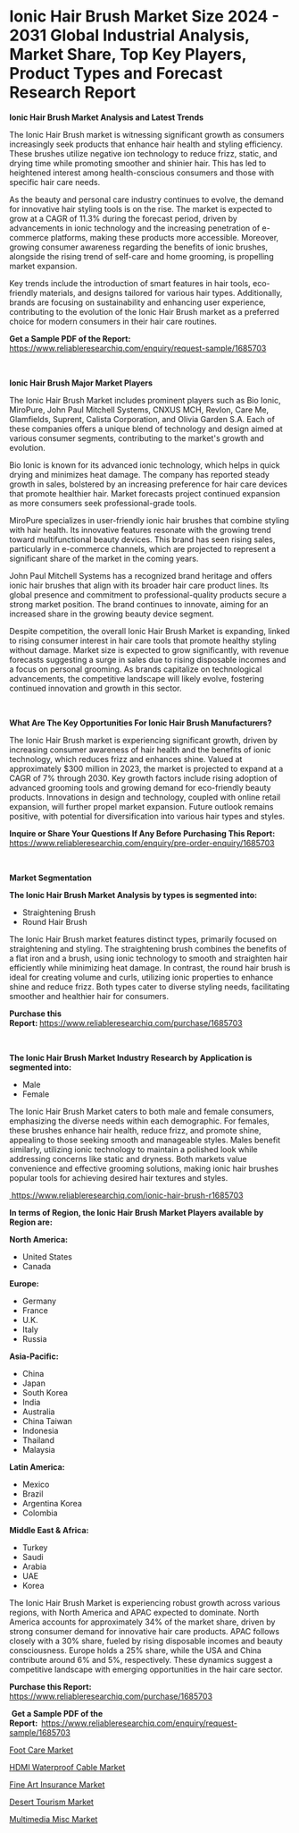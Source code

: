<p><h1>Ionic Hair Brush Market Size 2024 - 2031 Global Industrial Analysis, Market Share, Top Key Players, Product Types and Forecast Research Report</h1></p><p><strong>Ionic Hair Brush Market Analysis and Latest Trends</strong></p>
<p><p>The Ionic Hair Brush market is witnessing significant growth as consumers increasingly seek products that enhance hair health and styling efficiency. These brushes utilize negative ion technology to reduce frizz, static, and drying time while promoting smoother and shinier hair. This has led to heightened interest among health-conscious consumers and those with specific hair care needs.</p><p>As the beauty and personal care industry continues to evolve, the demand for innovative hair styling tools is on the rise. The market is expected to grow at a CAGR of 11.3% during the forecast period, driven by advancements in ionic technology and the increasing penetration of e-commerce platforms, making these products more accessible. Moreover, growing consumer awareness regarding the benefits of ionic brushes, alongside the rising trend of self-care and home grooming, is propelling market expansion.</p><p>Key trends include the introduction of smart features in hair tools, eco-friendly materials, and designs tailored for various hair types. Additionally, brands are focusing on sustainability and enhancing user experience, contributing to the evolution of the Ionic Hair Brush market as a preferred choice for modern consumers in their hair care routines.</p></p>
<p><strong>Get a Sample PDF of the Report:&nbsp;</strong> <a href="https://www.reliableresearchiq.com/enquiry/request-sample/1685703?utm_campaign=1137&utm_medium=2&utm_source=Github&utm_content=ia&utm_term=06102024&utm_id=ionic-hair-brush">https://www.reliableresearchiq.com/enquiry/request-sample/1685703</a></p>
<p>&nbsp;</p>
<p><strong>Ionic Hair Brush Major Market Players</strong></p>
<p><p>The Ionic Hair Brush Market includes prominent players such as Bio Ionic, MiroPure, John Paul Mitchell Systems, CNXUS MCH, Revlon, Care Me, Glamfields, Suprent, Calista Corporation, and Olivia Garden S.A. Each of these companies offers a unique blend of technology and design aimed at various consumer segments, contributing to the market's growth and evolution.</p><p>Bio Ionic is known for its advanced ionic technology, which helps in quick drying and minimizes heat damage. The company has reported steady growth in sales, bolstered by an increasing preference for hair care devices that promote healthier hair. Market forecasts project continued expansion as more consumers seek professional-grade tools.</p><p>MiroPure specializes in user-friendly ionic hair brushes that combine styling with hair health. Its innovative features resonate with the growing trend toward multifunctional beauty devices. This brand has seen rising sales, particularly in e-commerce channels, which are projected to represent a significant share of the market in the coming years.</p><p>John Paul Mitchell Systems has a recognized brand heritage and offers ionic hair brushes that align with its broader hair care product lines. Its global presence and commitment to professional-quality products secure a strong market position. The brand continues to innovate, aiming for an increased share in the growing beauty device segment.</p><p>Despite competition, the overall Ionic Hair Brush Market is expanding, linked to rising consumer interest in hair care tools that promote healthy styling without damage. Market size is expected to grow significantly, with revenue forecasts suggesting a surge in sales due to rising disposable incomes and a focus on personal grooming. As brands capitalize on technological advancements, the competitive landscape will likely evolve, fostering continued innovation and growth in this sector.</p></p>
<p>&nbsp;</p>
<p><strong>What Are The Key Opportunities For Ionic Hair Brush Manufacturers?</strong></p>
<p><p>The Ionic Hair Brush market is experiencing significant growth, driven by increasing consumer awareness of hair health and the benefits of ionic technology, which reduces frizz and enhances shine. Valued at approximately $300 million in 2023, the market is projected to expand at a CAGR of 7% through 2030. Key growth factors include rising adoption of advanced grooming tools and growing demand for eco-friendly beauty products. Innovations in design and technology, coupled with online retail expansion, will further propel market expansion. Future outlook remains positive, with potential for diversification into various hair types and styles.</p></p>
<p><strong>Inquire or Share Your Questions If Any Before Purchasing This Report:</strong> <a href="https://www.reliableresearchiq.com/enquiry/pre-order-enquiry/1685703?utm_campaign=1137&utm_medium=2&utm_source=Github&utm_content=ia&utm_term=06102024&utm_id=ionic-hair-brush">https://www.reliableresearchiq.com/enquiry/pre-order-enquiry/1685703</a></p>
<p>&nbsp;</p>
<p><strong>Market Segmentation</strong></p>
<p><strong>The Ionic Hair Brush Market Analysis by types is segmented into:</strong></p>
<p><ul><li>Straightening Brush</li><li>Round Hair Brush</li></ul></p>
<p><p>The Ionic Hair Brush market features distinct types, primarily focused on straightening and styling. The straightening brush combines the benefits of a flat iron and a brush, using ionic technology to smooth and straighten hair efficiently while minimizing heat damage. In contrast, the round hair brush is ideal for creating volume and curls, utilizing ionic properties to enhance shine and reduce frizz. Both types cater to diverse styling needs, facilitating smoother and healthier hair for consumers.</p></p>
<p><strong>Purchase this Report:&nbsp;</strong><a href="https://www.reliableresearchiq.com/purchase/1685703?utm_campaign=1137&utm_medium=2&utm_source=Github&utm_content=ia&utm_term=06102024&utm_id=ionic-hair-brush">https://www.reliableresearchiq.com/purchase/1685703</a></p>
<p>&nbsp;</p>
<p><strong>The Ionic Hair Brush Market Industry Research by Application is segmented into:</strong></p>
<p><ul><li>Male</li><li>Female</li></ul></p>
<p><p>The Ionic Hair Brush Market caters to both male and female consumers, emphasizing the diverse needs within each demographic. For females, these brushes enhance hair health, reduce frizz, and promote shine, appealing to those seeking smooth and manageable styles. Males benefit similarly, utilizing ionic technology to maintain a polished look while addressing concerns like static and dryness. Both markets value convenience and effective grooming solutions, making ionic hair brushes popular tools for achieving desired hair textures and styles.</p></p>
<p><a href="https://www.reliableresearchiq.com/ionic-hair-brush-r1685703?utm_campaign=1137&utm_medium=2&utm_source=Github&utm_content=ia&utm_term=06102024&utm_id=ionic-hair-brush">&nbsp;https://www.reliableresearchiq.com/ionic-hair-brush-r1685703</a></p>
<p><strong>In terms of Region, the Ionic Hair Brush Market Players available by Region are:</strong></p>
<p>
    <p> <strong> North America: </strong>
        <ul>
            <li>United States</li>
            <li>Canada</li>
        </ul>
        </p> 
    <p> <strong> Europe: </strong>
        <ul>
            <li>Germany</li>
            <li>France</li>
            <li>U.K.</li>
            <li>Italy</li>
            <li>Russia</li>
        </ul>
        </p> 
    <p> <strong> Asia-Pacific: </strong>
        <ul>
            <li>China</li>
            <li>Japan</li>
            <li>South Korea</li>
            <li>India</li>
            <li>Australia</li>
            <li>China Taiwan</li>
            <li>Indonesia</li>
            <li>Thailand</li>
            <li>Malaysia</li>
        </ul>
        </p> 
    <p> <strong> Latin America: </strong>
        <ul>
            <li>Mexico</li>
            <li>Brazil</li>
            <li>Argentina Korea</li>
            <li>Colombia</li>
        </ul>
        </p> 
    <p> <strong> Middle East & Africa: </strong>
        <ul>
            <li>Turkey</li>
            <li>Saudi</li>
            <li>Arabia</li>
            <li>UAE</li>
            <li>Korea</li>
        </ul>
    </p>
    </p>
<p><p>The Ionic Hair Brush Market is experiencing robust growth across various regions, with North America and APAC expected to dominate. North America accounts for approximately 34% of the market share, driven by strong consumer demand for innovative hair care products. APAC follows closely with a 30% share, fueled by rising disposable incomes and beauty consciousness. Europe holds a 25% share, while the USA and China contribute around 6% and 5%, respectively. These dynamics suggest a competitive landscape with emerging opportunities in the hair care sector.</p></p>
<p><strong>Purchase this Report: </strong><a href="https://www.reliableresearchiq.com/purchase/1685703?utm_campaign=1137&utm_medium=2&utm_source=Github&utm_content=ia&utm_term=06102024&utm_id=ionic-hair-brush">https://www.reliableresearchiq.com/purchase/1685703</a></p>
<p>&nbsp;<strong>Get a Sample PDF of the Report:&nbsp;&nbsp;</strong><a href="https://www.reliableresearchiq.com/enquiry/request-sample/1685703?utm_campaign=1137&utm_medium=2&utm_source=Github&utm_content=ia&utm_term=06102024&utm_id=ionic-hair-brush">https://www.reliableresearchiq.com/enquiry/request-sample/1685703</a></p>
<p><strong></strong></p>
<p><p><a href="https://www.linkedin.com/pulse/foot-care-market-growth-outlook-from-2024-2031-projecting-nulje?utm_campaign=1137&utm_medium=2&utm_source=Github&utm_content=ia&utm_term=06102024&utm_id=ionic-hair-brush">Foot Care Market</a></p><p><a href="https://issuu.com/reportprime-2/docs/hdmi-waterproof-cable-market-size-2_770514ff9afb30?utm_campaign=1137&utm_medium=2&utm_source=Github&utm_content=ia&utm_term=06102024&utm_id=ionic-hair-brush">HDMI Waterproof Cable Market</a></p><p><a href="https://www.linkedin.com/pulse/fine-art-insurance-market-size-share-analysis-growth-trends-fgkqe?utm_campaign=1137&utm_medium=2&utm_source=Github&utm_content=ia&utm_term=06102024&utm_id=ionic-hair-brush">Fine Art Insurance Market</a></p><p><a href="https://www.linkedin.com/pulse/investment-opportunities-desert-tourism-sector-risk-analysis-ve15e?utm_campaign=1137&utm_medium=2&utm_source=Github&utm_content=ia&utm_term=06102024&utm_id=ionic-hair-brush">Desert Tourism Market</a></p><p><a href="https://issuu.com/reportprime-2/docs/multimedia-misc-market-size-2030.pp_2dd434fba0f9ca?utm_campaign=1137&utm_medium=2&utm_source=Github&utm_content=ia&utm_term=06102024&utm_id=ionic-hair-brush">Multimedia Misc Market</a></p></p>